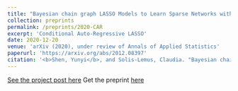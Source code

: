 ```yaml
---
title: "Bayesian chain graph LASSO Models to Learn Sparse Networks with Predictors"
collection: preprints
permalink: /preprints/2020-CAR
excerpt: 'Conditional Auto-Regressive LASSO'
date: 2020-12-20
venue: 'arXiv (2020), under review of Annals of Applied Statistics'
paperurl: 'https://arxiv.org/abs/2012.08397'
citation: '<b>Shen, Yunyi</b>, and Solis-Lemus, Claudia. "Bayesian chain graph LASSO Models to Learn Sparse Networks with Predictors." arXiv (2020).'
---
```


[See the project post here](https://yunyishen.ml/research/2020-Microbe)
Get the preprint [here](https://arxiv.org/abs/2012.08397)
